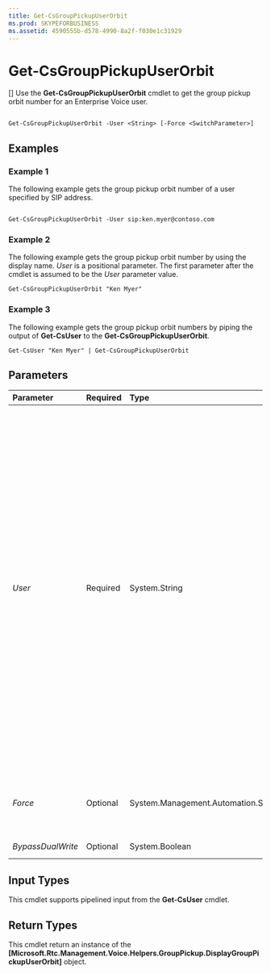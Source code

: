 ```yaml
---
title: Get-CsGroupPickupUserOrbit
ms.prod: SKYPEFORBUSINESS
ms.assetid: 4590555b-d578-4990-8a2f-f030e1c31929
---
```



# Get-CsGroupPickupUserOrbit
[]
Use the **Get-CsGroupPickupUserOrbit** cmdlet to get the group pickup orbit number for an Enterprise Voice user.
  
    
    


```

Get-CsGroupPickupUserOrbit -User <String> [-Force <SwitchParameter>]

```


## Examples
<a name="Examples"> </a>


### Example 1

The following example gets the group pickup orbit number of a user specified by SIP address.
  
    
    

```

Get-CsGroupPickupUserOrbit -User sip:ken.myer@contoso.com
```


### Example 2

The following example gets the group pickup orbit number by using the display name.  _User_ is a positional parameter. The first parameter after the cmdlet is assumed to be the _User_ parameter value.
  
    
    

```
Get-CsGroupPickupUserOrbit "Ken Myer"
```


### Example 3

The following example gets the group pickup orbit numbers by piping the output of **Get-CsUser** to the **Get-CsGroupPickupUserOrbit**.
  
    
    

```
Get-CsUser "Ken Myer" | Get-CsGroupPickupUserOrbit
```


## Parameters
<a name="Examples"> </a>



|**Parameter**|**Required**|**Type**|**Description**|
|:-----|:-----|:-----|:-----|
| _User_ <br/> |Required  <br/> |System.String  <br/> |Specifies the user whose group pickup orbit number will be retrieved. Because  _User_ is a positional parameter, the `-User` syntax is not required. The first parameter after the cmdlet is assumed to be the _User_ parameter value. <br/> User identities can be specified using one of four formats: 1) the user's SIP address; 2) the user's user principal name (UPN); 3) the user's domain name and logon name, in the form domain\\logon (for example, litwareinc\\kenmyer); and, 4) the user's Active Directory display name (for example, Ken Myer). You can also reference a user account by using the user's Active Directory distinguished name.  <br/> |
| _Force_ <br/> |Optional  <br/> |System.Management.Automation.SwitchParameter  <br/> |Suppresses the display of any non-fatal error messages and completes the cmdlet operation.  <br/> |
| _BypassDualWrite_ <br/> |Optional  <br/> |System.Boolean  <br/> |PARAMVALUE: $true | $false  <br/> |
   

## Input Types
<a name="InputTypes"> </a>

This cmdlet supports pipelined input from the **Get-CsUser** cmdlet.
  
    
    

## Return Types
<a name="ReturnTypes"> </a>

This cmdlet return an instance of the **[Microsoft.Rtc.Management.Voice.Helpers.GroupPickup.DisplayGroupPickupUserOrbit]** object.
  
    
    

